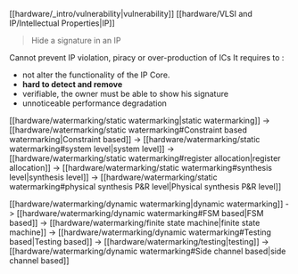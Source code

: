[[hardware/_intro/vulnerability|vulnerability]]
[[hardware/VLSI and IP/Intellectual Properties|IP]]

>Hide a signature in an IP

Cannot prevent IP violation, piracy or over-production of ICs
It requires to :
- not alter the functionality of the IP Core.
- **hard to detect and remove**
- verifiable, the owner must be able to show his signature
- unnoticeable performance degradation


[[hardware/watermarking/static watermarking|static watermarking]] -> [[hardware/watermarking/static watermarking#Constraint based watermarking|Constraint based]] 
-> [[hardware/watermarking/static watermarking#system level|system level]]
-> [[hardware/watermarking/static watermarking#register allocation|register allocation]]
-> [[hardware/watermarking/static watermarking#synthesis level|synthesis level]]
-> [[hardware/watermarking/static watermarking#physical synthesis P&R level|Physical synthesis P&R level]]
										



[[hardware/watermarking/dynamic watermarking|dynamic watermarking]] 
-> [[hardware/watermarking/dynamic watermarking#FSM based|FSM based]] -> [[hardware/watermarking/finite state machine|finite state machine]]
-> [[hardware/watermarking/dynamic watermarking#Testing based|Testing based]] -> [[hardware/watermarking/testing|testing]]
-> [[hardware/watermarking/dynamic watermarking#Side channel based|side channel based]]
					 